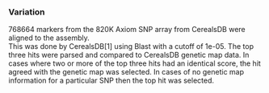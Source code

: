 ### Variation

768664 markers from the 820K Axiom SNP array from CerealsDB were aligned
to the assembly.\
This was done by CerealsDB\[1\] using Blast with a cutoff of 1e-05. The
top three hits were parsed and compared to CerealsDB genetic map data.
In cases where two or more of the top three hits had an identical score,
the hit agreed with the genetic map was selected. In cases of no genetic
map information for a particular SNP then the top hit was selected.
